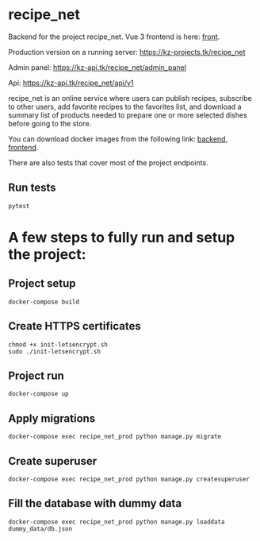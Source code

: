 # recipe_net

Backend for the project recipe_net.
Vue 3 frontend is here: [front](https://github.com/KirillZorikov/recipe_net_front).

Production version on a running server: https://kz-projects.tk/recipe_net

Admin panel: https://kz-api.tk/recipe_net/admin_panel

Api: https://kz-api.tk/recipe_net/api/v1

recipe_net is an online service where users can publish recipes, 
subscribe to other users, add favorite recipes to the favorites list, 
and download a summary list of products needed to prepare one or more selected dishes before going to the store.

You can download docker images from the following link:
[backend](https://hub.docker.com/repository/docker/kzorikov/recipe_net_back),
[frontend](https://hub.docker.com/repository/docker/kzorikov/recipe_net_front).

There are also tests that cover most of the project endpoints.

## Run tests
```
pytest
```

# A few steps to fully run and setup the project:

## Project setup
```
docker-compose build
```

## Create HTTPS certificates
```
chmod +x init-letsencrypt.sh
sudo ./init-letsencrypt.sh
```

## Project run
```
docker-compose up
```

## Apply migrations
```
docker-compose exec recipe_net_prod python manage.py migrate
```

## Create superuser
```
docker-compose exec recipe_net_prod python manage.py createsuperuser
```

## Fill the database with dummy data
```
docker-compose exec recipe_net_prod python manage.py loaddata dummy_data/db.json
```
